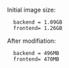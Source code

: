 Initial image size:

      backend = 1.09GB
      frontend= 1.26GB

After modifiation:

      backend = 496MB
      frontend= 470MB
